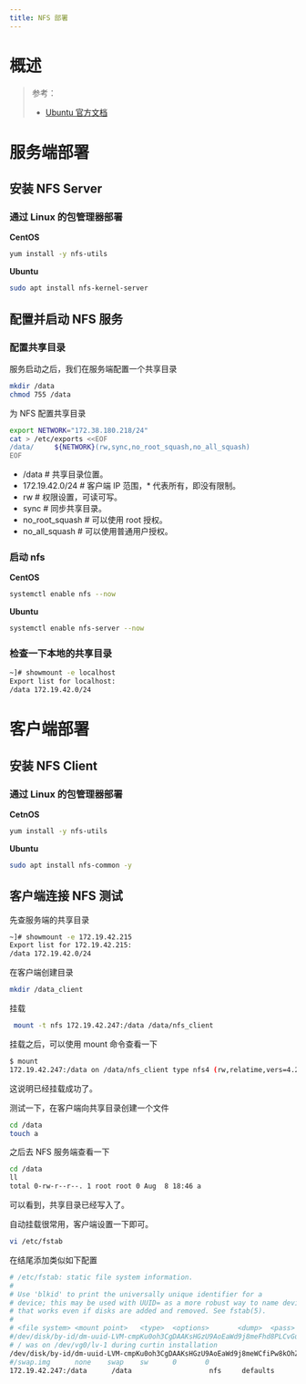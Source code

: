 ```yaml
---
title: NFS 部署
---
```


# 概述

> 参考：
> - [Ubuntu 官方文档](https://ubuntu.com/server/docs/service-nfs)

# 服务端部署

## 安装 NFS Server

### 通过 Linux 的包管理器部署

**CentOS**

```bash
yum install -y nfs-utils
```

**Ubuntu**

```bash
sudo apt install nfs-kernel-server
```

## 配置并启动 NFS 服务

### 配置共享目录

服务启动之后，我们在服务端配置一个共享目录

```bash
mkdir /data
chmod 755 /data
```

为 NFS 配置共享目录

```bash
export NETWORK="172.38.180.218/24"
cat > /etc/exports <<EOF
/data/     ${NETWORK}(rw,sync,no_root_squash,no_all_squash)
EOF
```

- /data # 共享目录位置。
- 172.19.42.0/24 # 客户端 IP 范围，\* 代表所有，即没有限制。
- rw # 权限设置，可读可写。
- sync # 同步共享目录。
- no_root_squash # 可以使用 root 授权。
- no_all_squash # 可以使用普通用户授权。

### 启动 nfs

**CentOS**

```bash
systemctl enable nfs --now
```

**Ubuntu**

```bash
systemctl enable nfs-server --now
```

### 检查一下本地的共享目录

```bash
~]# showmount -e localhost
Export list for localhost:
/data 172.19.42.0/24
```

# 客户端部署

## 安装 NFS Client

### 通过 Linux 的包管理器部署

**CetnOS**

```bash
yum install -y nfs-utils
```

**Ubuntu**

```bash
sudo apt install nfs-common -y
```

## 客户端连接 NFS 测试

先查服务端的共享目录

```bash
~]# showmount -e 172.19.42.215
Export list for 172.19.42.215:
/data 172.19.42.0/24
```

在客户端创建目录

```bash
mkdir /data_client
```

挂载

```bash
 mount -t nfs 172.19.42.247:/data /data/nfs_client
```

挂载之后，可以使用 mount 命令查看一下

```bash
$ mount
172.19.42.247:/data on /data/nfs_client type nfs4 (rw,relatime,vers=4.2,rsize=524288,wsize=524288,namlen=255,hard,proto=tcp,timeo=600,retrans=2,sec=sys,clientaddr=172.19.42.248,local_lock=none,addr=172.19.42.247)
```

这说明已经挂载成功了。

测试一下，在客户端向共享目录创建一个文件

```bash
cd /data
touch a
```

之后去 NFS 服务端查看一下

```bash
cd /data
ll
total 0-rw-r--r--. 1 root root 0 Aug  8 18:46 a
```

可以看到，共享目录已经写入了。

自动挂载很常用，客户端设置一下即可。

```bash
vi /etc/fstab
```

在结尾添加类似如下配置

```bash
# /etc/fstab: static file system information.
#
# Use 'blkid' to print the universally unique identifier for a
# device; this may be used with UUID= as a more robust way to name devices
# that works even if disks are added and removed. See fstab(5).
#
# <file system> <mount point>   <type>  <options>       <dump>  <pass>
#/dev/disk/by-id/dm-uuid-LVM-cmpKu0oh3CgDAAKsHGzU9AoEaWd9j8meFhd8PLCvGucV6WUB3F5au6gLhIOy0oYc none swap sw 0 0
# / was on /dev/vg0/lv-1 during curtin installation
/dev/disk/by-id/dm-uuid-LVM-cmpKu0oh3CgDAAKsHGzU9AoEaWd9j8meWCfiPw8kOhZvahcm3RCAT3sjPa0ialPd / xfs defaults 0 0
#/swap.img      none    swap    sw      0       0
172.19.42.247:/data      /data                   nfs     defaults        0 0
```
